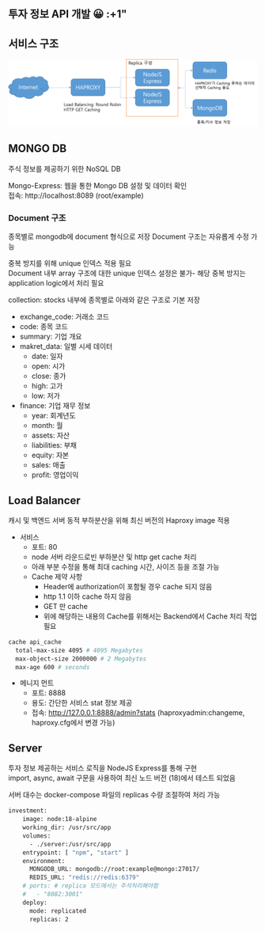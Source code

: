 ## 투자 정보 API 개발 :grinning: :+1"

## 서비스 구조
<img src="./architecture.png"/>

## MONGO DB 
<p>
주식 정보를 제공하기 위한 NoSQL DB
</p>
Mongo-Express: 웹을 통한 Mongo DB 설정 및 데이터 확인 <br/>
접속: http://localhost:8089 (root/example)

<br>

### Document 구조 
종목별로 mongodb에 document 형식으로 저장 
Document 구조는 자유롭게 수정 가능 <br>

중복 방지를 위해 unique 인덱스 적용 필요<br>
Document 내부 array 구조에 대한 unique 인덱스 설정은 불가- 해당 중복 방지는 application logic에서 처리 필요<br>

collection: stocks 내부에 종목별로 아래와 같은 구조로 기본 저장

<p>

* exchange_code: 거래소 코드
* code: 종목 코드
* summary: 기업 개요
* makret_data: 일별 시세 데이터
    * date: 일자
    * open: 시가
    * close: 종가
    * high: 고가
    * low: 저가 
* finance: 기업 재무 정보 
    * year: 회계년도
    * month: 월
    * assets: 자산
    * liabilities: 부채
    * equity: 자본
    * sales: 매출
    * profit: 영업이익
</p>

## Load Balancer

캐시 및 백엔드 서버 동적 부하분산을 위해 최신 버전의 Haproxy image 적용

* 서비스 
    * 포트: 80
    * node 서버 라운드로빈 부하분산 및 http get cache 처리 
    * 아래 부분 수정을 통해 최대 caching 시간, 사이즈 등을 조절 가능 
    * Cache 제약 사항
        * Header에 authorization이 포함될 경우 cache 되지 않음
        * http 1.1 이하 cache 하지 않음
        * GET 만 cache
        * 위에 해당하는 내용의 Cache를 위해서는 Backend에서 Cache 처리 작업 필요 

``` bash
cache api_cache
  total-max-size 4095 # 4095 Megabytes
  max-object-size 2000000 # 2 Megabytes
  max-age 600 # seconds 
```

    
* 메니지 먼트
    * 포트: 8888
    * 용도: 간단한 서비스 stat 정보 제공 
    * 접속: http://127.0.0.1:8888/admin?stats (haproxyadmin:changeme, haproxy.cfg에서 변경 가능)

## Server

<p>

투자 정보 제공하는 서비스 로직을 NodeJS Express를 통해 구현 <br>
import, async, await 구문을 사용하여 최신 노드 버전 (18)에서 테스트 되었음 <br>

서버 대수는 docker-compose 파일의 replicas 수량 조절하여 처리 가능 
```bash
investment:
    image: node:18-alpine
    working_dir: /usr/src/app
    volumes:
      - ./server:/usr/src/app
    entrypoint: [ "npm", "start" ]
    environment:
      MONGODB_URL: mongodb://root:example@mongo:27017/
      REDIS_URL: "redis://redis:6379"
    # ports: # replica 모드에서는 주석처리해야함
    #   - "8082:3001"
    deploy:
      mode: replicated
      replicas: 2 
```